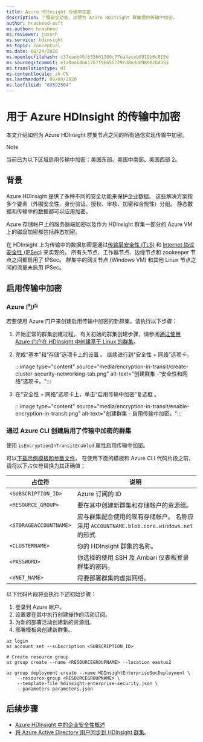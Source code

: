 ```yaml
---
title: Azure HDInsight 传输中加密
description: 了解安全功能，以便为 Azure HDInsight 群集提供传输中加密。
author: hrasheed-msft
ms.author: hrasheed
ms.reviewer: jasonh
ms.service: hdinsight
ms.topic: conceptual
ms.date: 08/24/2020
ms.openlocfilehash: c37eaeb46f633661360c77ea4aceb6919b6c815d
ms.sourcegitcommit: e1a0ea64b617b7f96655c29cd8edd69890cbd553
ms.translationtype: HT
ms.contentlocale: zh-CN
ms.lasthandoff: 09/09/2020
ms.locfileid: "89592504"
---
```

# <a name="encryption-in-transit-for-azure-hdinsight"></a>用于 Azure HDInsight 的传输中加密

本文介绍如何为 Azure HDInsight 群集节点之间的所有通信实现传输中加密。

> [!Note]
> 当前已为以下区域启用传输中加密：美国东部、美国中南部、美国西部 2。 

## <a name="background"></a>背景

Azure HDInsight 提供了多种不同的安全功能来保护企业数据。 这些解决方案按多个要素（外围安全性、身份验证、授权、审核、加密和合规性）分组。 静态数据和传输中的数据都可以应用加密。

Azure 存储帐户上的服务器端加密以及作为 HDInsight 群集一部分的 Azure VM 上的磁盘加密都包括静态加密。

在 HDInsight 上为传输中的数据加密是通过[传输层安全性 (TLS)](https://en.wikipedia.org/wiki/Transport_Layer_Security) 和 [Internet 协议安全性 (IPSec)](https://en.wikipedia.org/wiki/IPsec) 来实现的。 所有头节点、工作器节点、边缘节点和 zookeeper 节点之间都启用了 IPSec。 群集中的网关节点 (Windows VM) 和其他 Linux 节点之间的流量未启用 IPSec。

## <a name="enable-encryption-in-transit"></a>启用传输中加密

### <a name="azure-portal"></a>Azure 门户

若要使用 Azure 门户来创建启用传输中加密的新群集，请执行以下步骤：

1. 开始正常的群集创建过程。 有关初始的群集创建步骤，请参阅[通过使用 Azure 门户在 HDInsight 中创建基于 Linux 的群集](../hdinsight-hadoop-create-linux-clusters-portal.md)。
1. 完成“基本”和“存储”选项卡上的设置 。 继续进行到“安全性 + 网络”选项卡。

    :::image type="content" source="media/encryption-in-transit/create-cluster-security-networking-tab.png" alt-text="创建群集 -“安全性和网络”选项卡。":::

1. 在“安全性 + 网络”选项卡上，单击“启用传输中加密”复选框 。

    :::image type="content" source="media/encryption-in-transit/enable-encryption-in-transit.png" alt-text="创建群集 - 启用传输中加密。":::

### <a name="create-a-cluster-with-encryption-in-transit-enabled-through-the-azure-cli"></a>通过 Azure CLI 创建启用了传输中加密的群集

使用 `isEncryptionInTransitEnabled` 属性启用传输中加密。

可以[下载示例模板和参数文件](https://github.com/Azure-Samples/hdinsight-enterprise-security)。 在使用下面的模板和 Azure CLI 代码片段之前，请将以下占位符替换为其正确值：

| 占位符 | 说明 |
|---|---|
| `<SUBSCRIPTION_ID>` | Azure 订阅的 ID |
| `<RESOURCE_GROUP>` | 要在其中创建新群集和存储帐户的资源组。 |
| `<STORAGEACCOUNTNAME>` | 应与群集配合使用的现有存储帐户。 名称应采用 `ACCOUNTNAME.blob.core.windows.net` 的形式 |
| `<CLUSTERNAME>` | 你的 HDInsight 群集的名称。 |
| `<PASSWORD>` | 你选择的使用 SSH 及 Ambari 仪表板登录群集的密码。 |
| `<VNET_NAME>` | 将要部署群集的虚拟网络。 |

以下代码片段将会执行下述初始步骤：

1. 登录到 Azure 帐户。
1. 设置要在其中执行创建操作的活动订阅。
1. 为新的部署活动创建新的资源组。
1. 部署模板来创建新群集。

```azurecli
az login
az account set --subscription <SUBSCRIPTION_ID>

# Create resource group
az group create --name <RESOURCEGROUPNAME> --location eastus2

az group deployment create --name HDInsightEnterpriseSecDeployment \
    --resource-group <RESOURCEGROUPNAME> \
    --template-file hdinsight-enterprise-security.json \
    --parameters parameters.json
```

## <a name="next-steps"></a>后续步骤

* [Azure HDInsight 中的企业安全性概述](hdinsight-security-overview.md)
* [将 Azure Active Directory 用户同步到 HDInsight 群集](../disk-encryption.md)。
